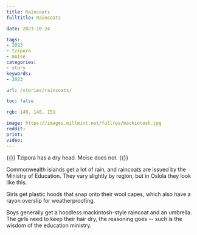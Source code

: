```yaml
---
title: Raincoats
fulltitle: Raincoats

date: 2023-10-24

tags:
- 2023
- tzipora
- moise
categories:
- story
keywords:
- 2023

url: /stories/raincoats/

toc: false

rgb: 140, 140, 151

image: https://images.millmint.net/fullres/mackintosh.jpg
reddit:
print:
video:
---
```

{{<hint caption>}}
Tzipora has a dry head. Moise does not.
{{</hint>}}

Commonwealth islands get a lot of rain, and raincoats are issued by the Ministry of Education. They vary slightly by region, but in Oslola they look like this.

Girls get plastic hoods that snap onto their wool capes, which also have a rayon overslip for weatherproofing.

Boys generally get a hoodless mackintosh-style raincoat and an umbrella. The girls need to keep their hair dry, the reasoning goes -- such is the wisdom of the education ministry.